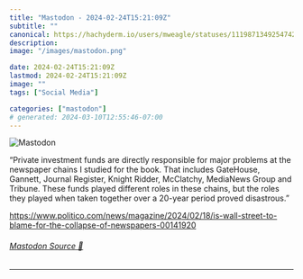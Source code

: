 ```yaml
---
title: "Mastodon - 2024-02-24T15:21:09Z"
subtitle: ""
canonical: https://hachyderm.io/users/mweagle/statuses/111987134925474297
description:
image: "/images/mastodon.png"

date: 2024-02-24T15:21:09Z
lastmod: 2024-02-24T15:21:09Z
image: ""
tags: ["Social Media"]

categories: ["mastodon"]
# generated: 2024-03-10T12:55:46-07:00
---
```

![Mastodon](/images/mastodon.png)

<p>“Private investment funds are directly responsible for major problems at the newspaper chains I studied for the book. That includes GateHouse, Gannett, Journal Register, Knight Ridder, McClatchy, MediaNews Group and Tribune. These funds played different roles in these chains, but the roles they played when taken together over a 20-year period proved disastrous.”</p><p><a href="https://www.politico.com/news/magazine/2024/02/18/is-wall-street-to-blame-for-the-collapse-of-newspapers-00141920" target="_blank" rel="nofollow noopener noreferrer" translate="no"><span class="invisible">https://www.</span><span class="ellipsis">politico.com/news/magazine/202</span><span class="invisible">4/02/18/is-wall-street-to-blame-for-the-collapse-of-newspapers-00141920</span></a></p>


###### [Mastodon Source 🐘](https://hachyderm.io/@mweagle/111987134925474297)

___
